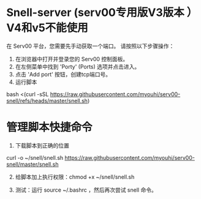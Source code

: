 # Snell-server (serv00专用版V3版本 ）V4和v5不能使用
在 Serv00 平台，您需要先手动获取一个端口。
请按照以下步骤操作：
1. 在浏览器中打开并登录您的 Serv00 控制面板。
2. 在左侧菜单中找到 'Porty' (Ports) 选项并点击进入。
3. 点击 'Add port' 按钮，创建tcp端口号。
4. 运行脚本

bash <(curl -sSL https://raw.githubusercontent.com/myouhi/serv00-snell/refs/heads/master/snell.sh)

# 管理脚本快捷命令

1. 下载脚本到正确的位置

curl -o ~/snell/snell.sh https://raw.githubusercontent.com/myouhi/serv00-snell/master/snell.sh

2. 给脚本加上执行权限：chmod +x ~/snell/snell.sh

3. 测试：运行 source ~/.bashrc ，然后再次尝试 snell 命令。




